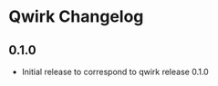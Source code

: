 Qwirk Changelog
=====================

0.1.0
-----

 - Initial release to correspond to qwirk release 0.1.0
